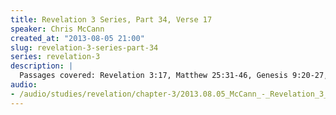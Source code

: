 ```yaml
--- 
title: Revelation 3 Series, Part 34, Verse 17
speaker: Chris McCann
created_at: "2013-08-05 21:00"
slug: revelation-3-series-part-34
series: revelation-3
description: |
  Passages covered: Revelation 3:17, Matthew 25:31-46, Genesis 9:20-27, Leviticus 18:6-8, Genesis 49:1-4, 1 Chronicles 5:1, 1 Corinthians 5:1-5.
audio: 
- /audio/studies/revelation/chapter-3/2013.08.05_McCann_-_Revelation_3_Series_Part_34.yaml
---
```

